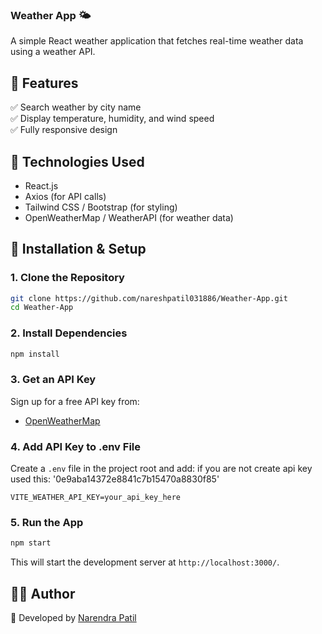 ### **Weather App 🌤️**  

A simple React weather application that fetches real-time weather data using a weather API.  

## **📌 Features**  
✅ Search weather by city name  
✅ Display temperature, humidity, and wind speed  
✅ Fully responsive design  

## **🔧 Technologies Used**  
- React.js  
- Axios (for API calls)  
- Tailwind CSS / Bootstrap (for styling)  
- OpenWeatherMap / WeatherAPI (for weather data)  

## **🚀 Installation & Setup**  

### **1. Clone the Repository**  
```sh
git clone https://github.com/nareshpatil031886/Weather-App.git
cd Weather-App
```

### **2. Install Dependencies**  
```sh
npm install
```

### **3. Get an API Key**  
Sign up for a free API key from:  
- [OpenWeatherMap](https://openweathermap.org/api) 

### **4. Add API Key to .env File**  
Create a `.env` file in the project root and add:
if you are not create api key used this: '0e9aba14372e8841c7b15470a8830f85'  
```env
VITE_WEATHER_API_KEY=your_api_key_here
```

### **5. Run the App**  
```sh
npm start
```
This will start the development server at `http://localhost:3000/`.  
 
## **👨‍💻 Author**  
🚀 Developed by [Narendra Patil ](https://github.com/nareshpatil031886)  

